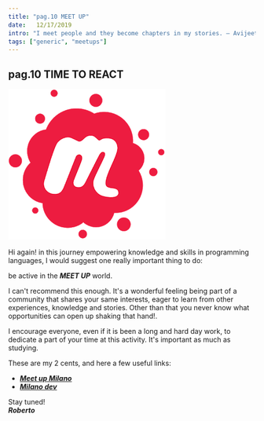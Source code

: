 ```yaml
---
title: "pag.10 MEET UP"
date:   12/17/2019
intro: "I meet people and they become chapters in my stories. ― Avijeet Das"
tags: ["generic", "meetups"]
---
```


## pag.10 TIME TO REACT

![meetup](../images/blogmeetup.png)

Hi again!
in this journey empowering knowledge and skills in programming languages, I would suggest one really important thing to do:

be active in the ***MEET UP*** world.

I can't recommend this enough. It's a wonderful feeling being part of a community that shares your same interests, eager to learn from other experiences, knowledge and stories. Other than that you never know what opportunities can open up shaking that hand!.

I encourage everyone, even if it is been a long and hard day work, to dedicate a part of your time at this activity. It's important as much as studying.

These are my 2 cents, and here a few useful links:

- ***[Meet up Milano](https://www.meetup.com/it-IT/cities/it/mi/milano/)***
- ***[Milano dev](https://milano.dev/)***

Stay tuned!  
***Roberto***